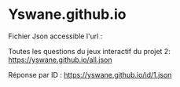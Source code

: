 # Yswane.github.io


Fichier Json accessible l'url : 

Toutes les questions du jeux interactif du projet 2: 
https://yswane.github.io/all.json

Réponse par ID :
https://yswane.github.io/id/1.json

